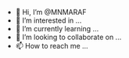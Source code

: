 - 👋 Hi, I’m @MNMARAF
- 👀 I’m interested in ...
- 🌱 I’m currently learning ...
- 💞️ I’m looking to collaborate on ...
- 📫 How to reach me ...

<!---
MNMARAF/MNMARAF is a ✨ special ✨ repository because its `README.md` (this file) appears on your GitHub profile.
You can click the Preview link to take a look at your changes.
--->
